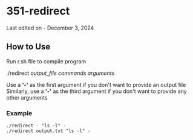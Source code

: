 # 351-redirect
Last edited on - December 3, 2024

## How to Use
Run r.sh file to compile program

./redirect *output_file* *commands* *arguments*

Use a __'-'__ as the first argument if you don't want to provide an output file  
Similarly, use a __'-'__ as the third argument if you don't want to provide any other arguments

### Example
`./redirect - "ls -l" -`  
`./redirect output.txt "ls -l" -` 
